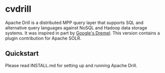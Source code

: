 # cvdrill

Apache Drill is a distributed MPP query layer that supports SQL and alternative query languages against NoSQL and Hadoop data storage systems.  It was inspired in part by [Google's Dremel](http://research.google.com/pubs/pub36632.html).  This version contains a plugin contribution for Apache SOLR.

## Quickstart

Please read INSTALL.md for setting up and running Apache Drill.